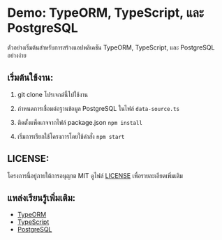 
# Demo: TypeORM, TypeScript, และ PostgreSQL

ตัวอย่างเริ่มต้นสำหรับการสร้างแอปพลิเคชัน TypeORM, TypeScript, และ PostgreSQL อย่างง่าย

## เริ่มต้นใช้งาน:

1. git clone โปรเจกต์นี้ไปใช้งาน

2. กำหนดการเชื่อมต่อฐานข้อมูล PostgreSQL ในไฟล์ `data-source.ts`

3. ติดตั้งแพ็คเกจจากไฟล์ package.json `npm install`

4. เริ่มการเรียกใช้โครงการโดยใช้คำสั่ง `npm start`

## LICENSE:

โครงการนี้อยู่ภายใต้การอนุญาต MIT ดูไฟล์ [LICENSE](LICENSE) เพื่อรายละเอียดเพิ่มเติม

## แหล่งเรียนรู้เพิ่มเติม:

- [TypeORM](https://typeorm.io) 
- [TypeScript](https://www.typescriptlang.org)  
- [PostgreSQL](https://www.postgresql.org) 
